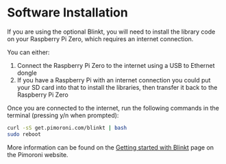 # Software Installation

If you are using the optional Blinkt, you will need to install the library code on your Raspberry Pi Zero, which requires an internet connection.

You can either:
1) Connect the Raspberry Pi Zero to the internet using a USB to Ethernet dongle
2) If you have a Raspberry Pi with an internet connection you could put your SD card into that to install the libraries, then transfer it back to the Raspberry Pi Zero

Once you are connected to the internet, run the following commands in the terminal (pressing y/n when prompted):

```bash
curl -sS get.pimoroni.com/blinkt | bash
sudo reboot
```
More information can be found on the [Getting started with Blinkt](https://learn.pimoroni.com/tutorial/sandyj/getting-started-with-blinkt) page on the Pimoroni website.
